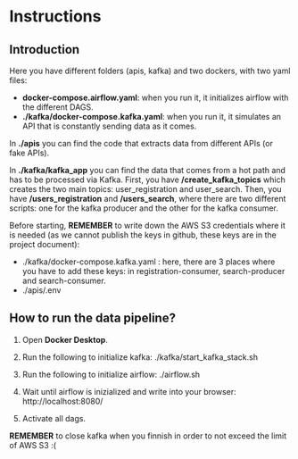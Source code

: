 # Instructions 

## Introduction

Here you have different folders (apis, kafka) and two dockers, with two yaml files:
- **docker-compose.airflow.yaml**: when you run it, it initializes airflow with the different DAGS. 
- **./kafka/docker-compose.kafka.yaml**: when you run it, it simulates an API that is constantly sending data as it comes. 

In **./apis** you can find the code that extracts data from different APIs (or fake APIs).

In **./kafka/kafka_app** you can find the data that comes from a hot path and has to be processed via Kafka. First, you have **/create_kafka_topics** which creates the two main topics: user_registration and user_search. Then, you have **/users_registration** and **/users_search**, where there are two different scripts: one for the kafka producer and the other for the kafka consumer.

Before starting, **REMEMBER** to write down the AWS S3 credentials where it is needed (as we cannot publish the keys in github, these keys are in the project document):
- ./kafka/docker-compose.kafka.yaml : here, there are 3 places where you have to add these keys: in registration-consumer, search-producer and search-consumer.
- ./apis/.env

## How to run the data pipeline?

1. Open **Docker Desktop**.
   
3. Run the following to initialize kafka:
   ./kafka/start_kafka_stack.sh
  
4. Run the following to initialize airflow:
   ./airflow.sh

5. Wait until airflow is inizialized and write into your browser:
   http://localhost:8080/

6. Activate all dags.

**REMEMBER** to close kafka when you finnish in order to not exceed the limit of AWS S3 :(
